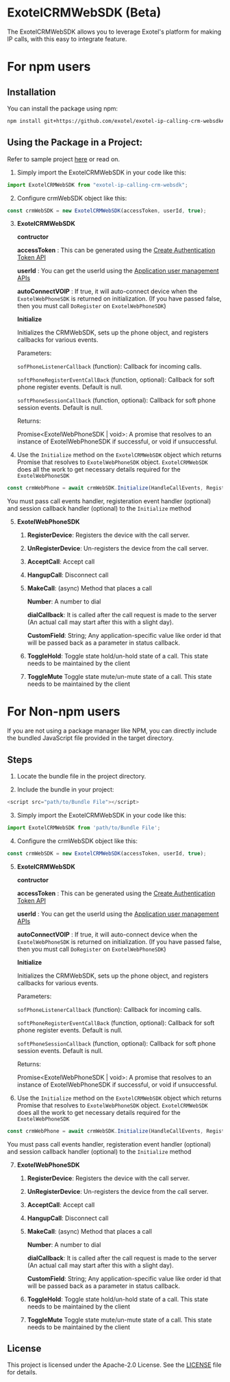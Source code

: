 # ExotelCRMWebSDK (Beta)


The ExotelCRMWebSDK allows you to leverage Exotel's platform for making IP calls, with this easy to integrate feature.


# For npm users

## Installation

You can install the package using npm:

```bash
npm install git+https://github.com/exotel/exotel-ip-calling-crm-websdk#v1.1.1
```

## Using the Package in a Project:

Refer to sample project [here](https://github.com/exotel/exotel-voip-websdk-crm-sample-app) or read on.

1. Simply import the ExotelCRMWebSDK in your code like this:
```js
import ExotelCRMWebSDK from "exotel-ip-calling-crm-websdk";
```

2. Configure crmWebSDK object like this:
```js
const crmWebSDK = new ExotelCRMWebSDK(accessToken, userId, true);
```

3. **ExotelCRMWebSDK**
    
    **contructor**
      
      **accessToken** : This can be generated using the 
  [Create Authentication Token API](https://developer.exotel.com/api/ip-pstn-intermix-webrtc-sdk-integration#create-authentication-token)

    **userId** : You can get the userId using the [Application user management APIs](https://developer.exotel.com/api/ip-pstn-intermix-webrtc-sdk-integration#applications-user-management)
    
    **autoConnectVOIP** : If true, it will auto-connect device when the `ExotelWebPhoneSDK` is returned on initialization. (If you have passed false, then you must call `DoRegister` on `ExotelWebPhoneSDK`)

    **Initialize**

    Initializes the CRMWebSDK, sets up the phone object, and registers callbacks for various events.

    Parameters:

    `sofPhoneListenerCallback` (function): Callback for incoming calls.
    
    `softPhoneRegisterEventCallBack` (function, optional): Callback for soft phone register events. Default is null.
    
    `softPhoneSessionCallback` (function, optional): Callback for soft phone session events. Default is null.

    Returns:

    Promise<ExotelWebPhoneSDK | void>: A promise that resolves to an instance of ExotelWebPhoneSDK if successful, or void if unsuccessful.
 
4. Use the `Initialize` method on the `ExotelCRMWebSDK` object which returns Promise that resolves to `ExotelWebPhoneSDK` object.
    `ExotelCRMWebSDK` does all the work to get necessary details required for the `ExotelWebPhoneSDK`

```javascript
const crmWebPhone = await crmWebSDK.Initialize(HandleCallEvents, RegisterationEvent);
```

You must pass call events handler, registeration event handler (optional) and session callback handler (optional) to the `Initialize` method

5. **ExotelWebPhoneSDK**
   
   1. **RegisterDevice**: Registers the device with the call server.
   2. **UnRegisterDevice**: Un-registers the device from the call server.
   3. **AcceptCall**: Accept call
   4. **HangupCall**: Disconnect call
   5. **MakeCall**: (async) Method that places a call
        
        **Number**: A number to dial

        **dialCallback**: It is called after the call request is made to the server (An actual call may start after this with a slight day).

        **CustomField**: String; Any application-specific value like order id that will be passed back as a parameter in status callback.

   7. **ToggleHold**: Toggle state hold/un-hold state of a call. This state needs to be maintained by the client
   8. **ToggleMute** Toggle state mute/un-mute state of a call. This state needs to be maintained by the client





# For Non-npm users
If you are not using a package manager like NPM, you can directly include the bundled JavaScript file provided in the target directory.

## Steps

1. Locate the bundle file in the project directory.

2. Include the bundle in your project:
```js
<script src="path/to/Bundle File"></script>
```

3. Simply import the ExotelCRMWebSDK in your code like this:
```js
import ExotelCRMWebSDK from 'path/to/Bundle File';
```

4. Configure the crmWebSDK object like this:
```js
const crmWebSDK = new ExotelCRMWebSDK(accessToken, userId, true);
```

5. **ExotelCRMWebSDK**
    
    **contructor**
      
      **accessToken** : This can be generated using the 
  [Create Authentication Token API](https://developer.exotel.com/api/ip-pstn-intermix-webrtc-sdk-integration#create-authentication-token)

    **userId** : You can get the userId using the [Application user management APIs](https://developer.exotel.com/api/ip-pstn-intermix-webrtc-sdk-integration#applications-user-management)
    
    **autoConnectVOIP** : If true, it will auto-connect device when the `ExotelWebPhoneSDK` is returned on initialization. (If you have passed false, then you must call `DoRegister` on `ExotelWebPhoneSDK`)

    **Initialize**

    Initializes the CRMWebSDK, sets up the phone object, and registers callbacks for various events.

    Parameters:

    `sofPhoneListenerCallback` (function): Callback for incoming calls.
    
    `softPhoneRegisterEventCallBack` (function, optional): Callback for soft phone register events. Default is null.
    
    `softPhoneSessionCallback` (function, optional): Callback for soft phone session events. Default is null.

    Returns:

    Promise<ExotelWebPhoneSDK | void>: A promise that resolves to an instance of ExotelWebPhoneSDK if successful, or void if unsuccessful.

6. Use the `Initialize` method on the `ExotelCRMWebSDK` object which returns Promise that resolves to `ExotelWebPhoneSDK` object.
    `ExotelCRMWebSDK` does all the work to get necessary details required for the `ExotelWebPhoneSDK`

```javascript
const crmWebPhone = await crmWebSDK.Initialize(HandleCallEvents, RegisterationEvent);
```

You must pass call events handler, registeration event handler (optional) and session callback handler (optional) to the `Initialize` method

7. **ExotelWebPhoneSDK**
   
   1. **RegisterDevice**: Registers the device with the call server.
   2. **UnRegisterDevice**: Un-registers the device from the call server.
   3. **AcceptCall**: Accept call
   4. **HangupCall**: Disconnect call
   5. **MakeCall**: (async) Method that places a call
        
        **Number**: A number to dial

        **dialCallback**: It is called after the call request is made to the server (An actual call may start after this with a slight day).

        **CustomField**: String; Any application-specific value like order id that will be passed back as a parameter in status callback.

   7. **ToggleHold**: Toggle state hold/un-hold state of a call. This state needs to be maintained by the client
   8. **ToggleMute** Toggle state mute/un-mute state of a call. This state needs to be maintained by the client

## License

This project is licensed under the Apache-2.0 License. See the [LICENSE](https://apache.org/licenses/LICENSE-2.0) file for details.
